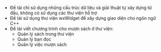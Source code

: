 - Đề tài chỉ sử dụng những cấu trúc dữ liệu và giải thuật tự xây dựng từ đầu, không có sử dụng các thư viện hỗ trợ
- Đề tài sử dụng thư viện wxWidget để xây dựng giao diện cho ngôn ngữ C++
- Đề tài viết chương trình cho mượn sách ở thư viện:
  + Quản lý sách trong thư viện
  + Quản lý bạn đọc
  + Quản lý việc mượn sách  
